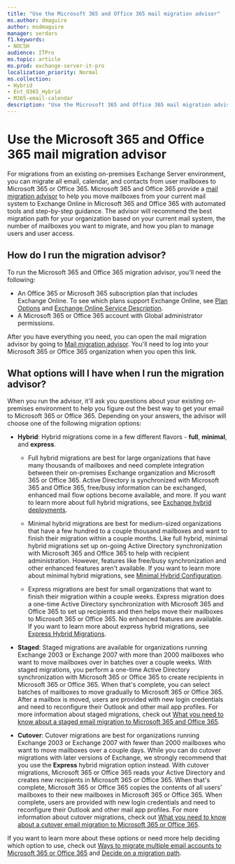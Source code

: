 ```yaml
---
title: "Use the Microsoft 365 and Office 365 mail migration advisor"
ms.author: dmaguire
author: msdmaguire
manager: serdars
f1.keywords:
- NOCSH
audience: ITPro
ms.topic: article
ms.prod: exchange-server-it-pro
localization_priority: Normal
ms.collection:
- Hybrid
- Ent_O365_Hybrid
- M365-email-calendar
description: "Use the Microsoft 365 and Office 365 mail migration advisor to perform a hybrid, cutover, staged, Gmail, or IMAP, migration to Microsoft 365 or Office 365."
---
```


# Use the Microsoft 365 and Office 365 mail migration advisor

For migrations from an existing on-premises Exchange Server environment, you can migrate all email, calendar, and contacts from user mailboxes to Microsoft 365 or Office 365. Microsoft 365 and Office 365 provide a [mail migration advisor](https://aka.ms/MailSetupAdvisorFromEDA) to help you move mailboxes from your current mail system to Exchange Online in Microsoft 365 and Office 365 with automated tools and step-by-step guidance. The advisor will recommend the best migration path for your organization based on your current mail system, the number of mailboxes you want to migrate, and how you plan to manage users and user access.

## How do I run the migration advisor?

To run the Microsoft 365 and Office 365 migration advisor, you'll need the following:

- An Office 365 or Microsoft 365 subscription plan that includes Exchange Online. To see which plans support Exchange Online, see [Plan Options](/office365/servicedescriptions/office-365-platform-service-description/office-365-plan-options) and [Exchange Online Service Description](/office365/servicedescriptions/exchange-online-service-description/exchange-online-service-description).
- A Microsoft 365 or Office 365 account with Global administrator permissions.

After you have everything you need, you can open the mail migration advisor by going to [Mail migration advisor](https://aka.ms/MailSetupAdvisorFromEDA). You'll need to log into your Microsoft 365 or Office 365 organization when you open this link.

## What options will I have when I run the migration advisor?

When you run the advisor, it'll ask you questions about your existing on-premises environment to help you figure out the best way to get your email to Microsoft 365 or Office 365. Depending on your answers, the advisor will choose one of the following migration options:

- **Hybrid**:  Hybrid migrations come in a few different flavors - **full**, **minimal**, and **express**.

  - Full hybrid migrations are best for large organizations that have many thousands of mailboxes and need complete integration between their on-premises Exchange organization and Microsoft 365 or Office 365. Active Directory is synchronized with Microsoft 365 and Office 365, free/busy information can be exchanged, enhanced mail flow options become available, and more. If you want to learn more about full hybrid migrations, see [Exchange hybrid deployments](./exchange-hybrid.md).

  - Minimal hybrid migrations are best for medium-sized organizations that have a few hundred to a couple thousand mailboxes and want to finish their migration within a couple months. Like full hybrid, minimal hybrid migrations set up on-going Active Directory synchronization with Microsoft 365 and Office 365 to help with recipient administration. However, features like free/busy synchronization and other enhanced features aren't available. If you want to learn more about minimal hybrid migrations, see [Minimal Hybrid Configuration](https://techcommunity.microsoft.com/t5/Exchange-Team-Blog/HCW-Improvement-The-Minimal-Hybrid-Configuration-option/ba-p/605072).

  - Express migrations are best for small organizations that want to finish their migration within a couple weeks. Express migration does a one-time Active Directory synchronization with Microsoft 365 and Office 365 to set up recipients and then helps move their mailboxes to Microsoft 365 or Office 365. No enhanced features are available. If you want to learn more about express hybrid migrations, see [Express Hybrid Migrations](https://techcommunity.microsoft.com/t5/Exchange-Team-Blog/New-Exchange-Online-migration-options/ba-p/606109).

- **Staged**: Staged migrations are available for organizations running Exchange 2003 or Exchange 2007 with more than 2000 mailboxes who want to move mailboxes over in batches over a couple weeks. With staged migrations, you perform a one-time Active Directory synchronization with Microsoft 365 or Office 365 to create recipients in Microsoft 365 or Office 365. When that's complete, you can select batches of mailboxes to move gradually to Microsoft 365 or Office 365. After a mailbox is moved, users are provided with new login credentials and need to reconfigure their Outlook and other mail app profiles. For more information about staged migrations, check out [What you need to know about a staged email migration to Microsoft 365 and Office 365](../ExchangeOnline/mailbox-migration/what-to-know-about-a-staged-migration.md).

- **Cutover**: Cutover migrations are best for organizations running Exchange 2003 or Exchange 2007 with fewer than 2000 mailboxes who want to move mailboxes over a couple days. While you can do cutover migrations with later versions of Exchange, we strongly recommend that you use the **Express** hybrid migration option instead. With cutover migrations, Microsoft 365 or Office 365 reads your Active Directory and creates new recipients in Microsoft 365 or Office 365. When that's complete, Microsoft 365 or Office 365 copies the contents of all users' mailboxes to their new mailboxes in Microsoft 365 or Office 365. When complete, users are provided with new login credentials and need to reconfigure their Outlook and other mail app profiles. For more information about cutover migrations, check out [What you need to know about a cutover email migration to Microsoft 365 or Office 365](../ExchangeOnline/mailbox-migration/what-to-know-about-a-cutover-migration.md).

If you want to learn more about these options or need more help deciding which option to use, check out [Ways to migrate multiple email accounts to Microsoft 365 or Office 365](../ExchangeOnline/mailbox-migration/mailbox-migration.md) and [Decide on a migration path](../ExchangeOnline/mailbox-migration/decide-on-a-migration-path.md).